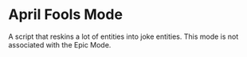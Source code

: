 # April Fools Mode
A script that reskins a lot of entities into joke entities.
This mode is not associated with the Epic Mode.
